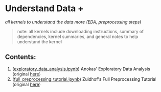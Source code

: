 # Understand Data +
*all kernels to understand the data more (EDA, preprocessing steps)*
> note: all kernels include downloading instructions, summary of dependencies, kernel summaries, and general notes to help understand the kernel

## Contents:
1. ([exploratory_data_analysis.ipynb](https://github.com/the-machine-learners/kaggle-dsb/blob/master/pipeline/build-simple-model/rough-draft/understand-data/exploratory_data_analysis.ipynb)) Anokas' Exploratory Data Analysis (original [here](https://www.kaggle.com/anokas/data-science-bowl-2017/exploratory-data-analysis/notebook))
2. ([full_preprocessing_tutorial.ipynb](https://github.com/the-machine-learners/kaggle-dsb/blob/master/pipeline/build-simple-model/rough-draft/understand-data/full_preprocessing_tutorial.ipynb)) Zuidhof's Full Preprocessing Tutorial (original [here](https://www.kaggle.com/gzuidhof/data-science-bowl-2017/full-preprocessing-tutorial/notebook))

